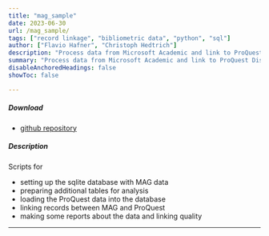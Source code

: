 ```yaml
---
title: "mag_sample" 
date: 2023-06-30
url: /mag_sample/
tags: ["record linkage", "bibliometric data", "python", "sql"]
author: ["Flavio Hafner", "Christoph Hedtrich"]
description: "Process data from Microsoft Academic and link to ProQuest" 
summary: "Process data from Microsoft Academic and link to ProQuest Dissertation&Theses" 
disableAnchoredHeadings: false
showToc: false

---
```


##### Download

- [github repository](https://github.com/ivory-tower-private-power/sirup)

##### Description

Scripts for 
- setting up the sqlite database with MAG data
- preparing additional tables for analysis
- loading the ProQuest data into the database 
- linking records between MAG and ProQuest
- making some reports about the data and linking quality


---